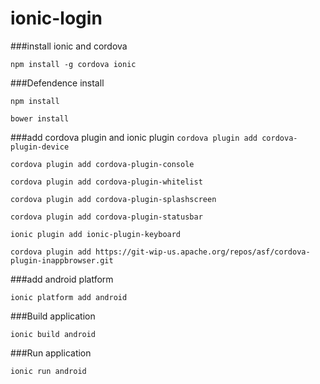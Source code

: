 # ionic-login

###install ionic and cordova

`npm install -g cordova ionic`

###Defendence install

`npm install`

`bower install`

###add cordova plugin and ionic plugin
`cordova plugin add cordova-plugin-device`

`cordova plugin add cordova-plugin-console`

`cordova plugin add cordova-plugin-whitelist`

`cordova plugin add cordova-plugin-splashscreen`

`cordova plugin add cordova-plugin-statusbar`

`ionic plugin add ionic-plugin-keyboard`

`cordova plugin add https://git-wip-us.apache.org/repos/asf/cordova-plugin-inappbrowser.git`

###add android platform

`ionic platform add android`

###Build application

`ionic build android`

###Run application

`ionic run android`

